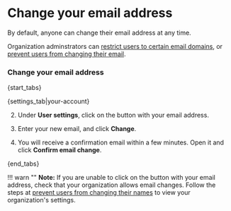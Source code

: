 # Change your email address

By default, anyone can change their email address at any time.

Organization adminstrators can
[restrict users to certain email domains](/help/change-a-users-name), or
[prevent users from changing their email](/help/restrict-name-and-email-changes).

### Change your email address

{start_tabs}

{settings_tab|your-account}

2. Under **User settings**, click on the button with your email address.

3. Enter your new email, and click **Change**.

4. You will receive a confirmation email within a few minutes. Open it and click **Confirm email change**.

{end_tabs}

!!! warn ""
    **Note:** If you are unable to click on the button with your email address, check
    that your organization allows email changes. Follow the steps at
    [prevent users from changing their names](/help/restrict-name-and-email-changes)
    to view your organization's settings.
